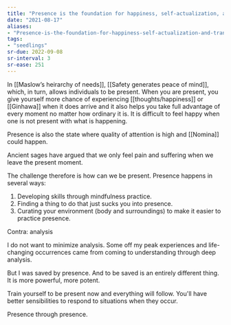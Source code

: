```yaml
---
title: "Presence is the foundation for happiness, self-actualization, and transcendence"
date: "2021-08-17"
aliases:
- "Presence-is-the-foundation-for-happiness-self-actualization-and-transcendence"
tags:
- "seedlings"
sr-due: 2022-09-08
sr-interval: 3
sr-ease: 251
---
```


In [[Maslow’s heirarchy of needs]], [[Safety generates peace of mind]], which, in turn, allows individuals to be present. When you are present, you give yourself more chance of experiencing [[thoughts/happiness]] or [[Ginhawa]] when it does arrive and it also helps you take full advantage of every moment no matter how ordinary it is. It is difficult to feel happy when one is not present with what is happening.

Presence is also the state where quality of attention is high and [[Nomina]] could happen.

Ancient sages have argued that we only feel pain and suffering when we leave the present moment.

The challenge therefore is how can we be present. Presence happens in several ways:

1. Developing skills through mindfulness practice.
2. Finding a thing to do that just sucks you into presence.
3. Curating your environment (body and surroundings) to make it easier to practice presence.

Contra: analysis

I do not want to minimize analysis. Some off my peak experiences and life-changing occurrences came from coming to understanding through deep analysis.

But I was saved by presence. And to be saved is an entirely different thing. It is more powerful, more potent.

Train yourself to be present now and everything will follow. You'll have better sensibilities to respond to situations when they occur.

Presence through presence.